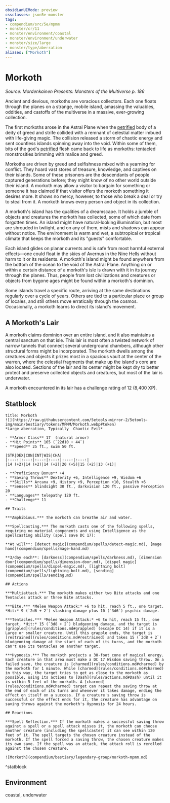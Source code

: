 ```yaml
---
obsidianUIMode: preview
cssclasses: json5e-monster
tags:
- compendium/src/5e/mpmm
- monster/cr/11
- monster/environment/coastal
- monster/environment/underwater
- monster/size/large
- monster/type/aberration
aliases: ["Morkoth"]
---
```

# Morkoth
*Source: Mordenkainen Presents: Monsters of the Multiverse p. 186*  

Ancient and devious, morkoths are voracious collectors. Each one floats through the planes on a strange, mobile island, amassing the valuables, oddities, and castoffs of the multiverse in a massive, ever-growing collection.

The first morkoths arose in the Astral Plane when the [petrified](rules/conditions.md#petrified) body of a deity of greed and strife collided with a remnant of celestial matter imbued with life-giving magic. The collision released a storm of chaotic energy and sent countless islands spinning away into the void. Within some of them, bits of the god's [petrified](rules/conditions.md#petrified) flesh came back to life as morkoths: tentacled monstrosities brimming with malice and greed.

Morkoths are driven by greed and selfishness mixed with a yearning for conflict. They hoard vast stores of treasure, knowledge, and captives on their islands. Some of these prisoners are the descendants of people captured generations before; they might know of no other world outside their island. A morkoth may allow a visitor to bargain for something or someone it has claimed if that visitor offers the morkoth something it desires more. It shows no mercy, however, to those who break a deal or try to steal from it. A morkoth knows every person and object in its collection.

A morkoth's island has the qualities of a dreamscape. It holds a jumble of objects and creatures the morkoth has collected, some of which date from forgotten times. An island might have natural-looking illumination, but most are shrouded in twilight, and on any of them, mists and shadows can appear without notice. The environment is warm and wet, a subtropical or tropical climate that keeps the morkoth and its "guests" comfortable.

Each island glides on planar currents and is safe from most harmful external effects—one could float in the skies of Avernus in the Nine Hells without harm to it or its residents. A morkoth's island might be found anywhere from the bottom of the ocean to the void of the Astral Plane. Anything on or within a certain distance of a morkoth's isle is drawn with it in its journey through the planes. Thus, people from lost civilizations and creatures or objects from bygone ages might be found within a morkoth's dominion.

Some islands travel a specific route, arriving at the same destinations regularly over a cycle of years. Others are tied to a particular place or group of locales, and still others move erratically through the cosmos. Occasionally, a morkoth learns to direct its island's movement.

## A Morkoth's Lair

A morkoth claims dominion over an entire island, and it also maintains a central sanctum on that isle. This lair is most often a twisted network of narrow tunnels that connect several underground chambers, although other structural forms might be incorporated. The morkoth dwells among the creatures and objects it prizes most in a spacious vault at the center of the warren, where the celestial fragments that make up the island's core are also located. Sections of the lair and its center might be kept dry to better protect and preserve collected objects and creatures, but most of the lair is underwater.

A morkoth encountered in its lair has a challenge rating of 12 (8,400 XP).

## Statblock

```ad-statblock
title: Morkoth
![](https://raw.githubusercontent.com/5etools-mirror-2/5etools-img/main/bestiary/tokens/MPMM/Morkoth.webp#token)
*Large aberration, Typically  Chaotic Evil*

- **Armor Class** 17  (natural armor)
- **Hit Points** 165 (`22d10 + 44`)
- **Speed** 25 ft., swim 50 ft.

|STR|DEX|CON|INT|WIS|CHA|
|:---:|:---:|:---:|:---:|:---:|:---:|
|14 (+2)|14 (+2)|14 (+2)|20 (+5)|15 (+2)|13 (+1)|

- **Proficiency Bonus** +4
- **Saving Throws** Dexterity +6, Intelligence +9, Wisdom +6
- **Skills** Arcana +9, History +9, Perception +10, Stealth +6
- **Senses** blindsight 30 ft., darkvision 120 ft., passive Perception 20
- **Languages** telepathy 120 ft.
- **Challenge** 11

## Traits

***Amphibious.*** The morkoth can breathe air and water.

***Spellcasting.*** The morkoth casts one of the following spells, requiring no material components and using Intelligence as the spellcasting ability (spell save DC 17):

**At will**: [detect magic](compendium/spells/detect-magic.md), [mage hand](compendium/spells/mage-hand.md)

**3/day each**: [darkness](compendium/spells/darkness.md), [dimension door](compendium/spells/dimension-door.md), [dispel magic](compendium/spells/dispel-magic.md), [lightning bolt](compendium/spells/lightning-bolt.md), [sending](compendium/spells/sending.md)

## Actions

***Multiattack.*** The morkoth makes either two Bite attacks and one Tentacles attack or three Bite attacks.

***Bite.*** *Melee Weapon Attack:* +6 to hit, reach 5 ft., one target. *Hit:* 9 (`2d6 + 2`) slashing damage plus 10 (`3d6`) psychic damage.

***Tentacles.*** *Melee Weapon Attack:* +6 to hit, reach 15 ft., one target. *Hit:* 15 (`3d8 + 2`) bludgeoning damage, and the target is [grappled](rules/conditions.md#grappled) (escape DC 14) if it is a Large or smaller creature. Until this grapple ends, the target is [restrained](rules/conditions.md#restrained) and takes 15 (`3d8 + 2`) bludgeoning damage at the start of each of its turns, and the morkoth can't use its tentacles on another target.

***Hypnosis.*** The morkoth projects a 30-foot cone of magical energy. Each creature in that area must make a DC 17 Wisdom saving throw. On a failed save, the creature is [charmed](rules/conditions.md#charmed) by the morkoth for 1 minute. While [charmed](rules/conditions.md#charmed) in this way, the target tries to get as close to the morkoth as possible, using its actions to [Dash](rules/actions.md#Dash) until it is within 5 feet of the morkoth. A [charmed](rules/conditions.md#charmed) target can repeat the saving throw at the end of each of its turns and whenever it takes damage, ending the effect on itself on a success. If a creature's saving throw is successful or the effect ends for it, the creature has advantage on saving throws against the morkoth's Hypnosis for 24 hours.

## Reactions

***Spell Reflection.*** If the morkoth makes a successful saving throw against a spell or a spell attack misses it, the morkoth can choose another creature (including the spellcaster) it can see within 120 feet of it. The spell targets the chosen creature instead of the morkoth. If the spell forced a saving throw, the chosen creature makes its own save. If the spell was an attack, the attack roll is rerolled against the chosen creature.

![Morkoth](compendium/bestiary/legendary-group/morkoth-mpmm.md)
```
^statblock

## Environment

coastal, underwater
